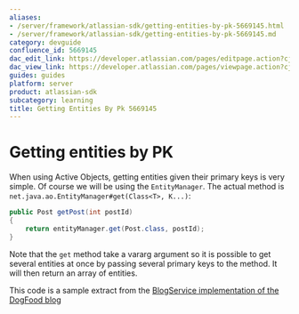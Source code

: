 ```yaml
---
aliases:
- /server/framework/atlassian-sdk/getting-entities-by-pk-5669145.html
- /server/framework/atlassian-sdk/getting-entities-by-pk-5669145.md
category: devguide
confluence_id: 5669145
dac_edit_link: https://developer.atlassian.com/pages/editpage.action?cjm=wozere&pageId=5669145
dac_view_link: https://developer.atlassian.com/pages/viewpage.action?cjm=wozere&pageId=5669145
guides: guides
platform: server
product: atlassian-sdk
subcategory: learning
title: Getting Entities By Pk 5669145
---
```

# Getting entities by PK

When using Active Objects, getting entities given their primary keys is very simple. Of course we will be using the `EntityManager`. The actual method is `net.java.ao.EntityManager#get(Class<T>, K...)`:

``` java
public Post getPost(int postId)
{
    return entityManager.get(Post.class, postId);
}
```

Note that the `get` method take a vararg argument so it is possible to get several entities at once by passing several primary keys to the method. It will then return an array of entities.

This code is a sample extract from the <a href="https://bitbucket.org/activeobjects/ao-dogfood-blog/src/9958325ad566/src/main/java/net/java/ao/blog/service/AoBlogService.java#cl-73" class="external-link">BlogService implementation of the DogFood blog</a>


















































































































































































































































